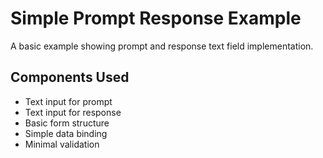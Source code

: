 # Simple Prompt Response Example

A basic example showing prompt and response text field implementation.

## Components Used
- Text input for prompt
- Text input for response
- Basic form structure
- Simple data binding
- Minimal validation 